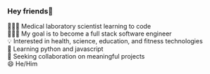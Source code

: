 ### Hey friends👋

<!--
**SteveZych/stevezych** is a ✨ _special_ ✨ repository because its `README.md` (this file) appears on your GitHub profile.

Here are some ideas to get you started:

- 🔭 I’m currently working on ...
- 🌱 I’m currently learning ...
- 👯 I’m looking to collaborate on ...
- 🤔 I’m looking for help with ...
- 💬 Ask me about ...
- 📫 How to reach me: ...
- 😄 Pronouns: ...
- ⚡ Fun fact: ...
-->
👨🏻‍🔬 Medical laboratory scientist learning to code <br>
👨🏻‍💻 My goal is to become a full stack software engineer <br>
💡 Interested in health, science, education, and fitness technologies <br>
🌱 Learning python and javascript <br>
👀 Seeking collaboration on meaningful projects <br>
😄 He/Him <br>


